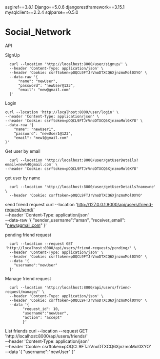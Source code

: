 asgiref==3.8.1
Django==5.0.6
djangorestframework==3.15.1
mysqlclient==2.2.4
sqlparse==0.5.0
# Social_Network

API

SignUp

      curl --location 'http://localhost:8000/user/signup/' \
      --header 'Content-Type: application/json' \
      --header 'Cookie: csrftoken=pOQCL9FTJrVnoDTXCQ6XjnzmoMol0XYO' \
      --data-raw '{
          "name": "newUser",
          "password": "newUser@123",
          "email": "new@gmail.com"
      }'


Login

    curl --location 'http://localhost:8000/user/login' \
    --header 'Content-Type: application/json' \
    --header 'Cookie: csrftoken=pOQCL9FTJrVnoDTXCQ6XjnzmoMol0XYO' \
    --data-raw '{
        "name": "newUser1",
        "password": "newUser1@123",
        "email": "new1@gmail.com"
    }'

Get user by email
      
      curl --location 'http://localhost:8000/user/getUserDetails?email=new%40gmail.com' \
    --header 'Cookie: csrftoken=pOQCL9FTJrVnoDTXCQ6XjnzmoMol0XYO'

get user by name

      curl --location 'http://localhost:8000/user/getUserDetails?name=ne' \
      --header 'Cookie: csrftoken=pOQCL9FTJrVnoDTXCQ6XjnzmoMol0XYO'

send friend request
      curl --location 'http://127.0.0.1:8000/api/users/friend-request/send/' \
      --header 'Content-Type: application/json' \
      --data-raw '{
        "sender_username":"aman",
        "receiver_email": "new@gmail.com"
        }'

pending friend request

      curl --location --request GET 'http://localhost:8000/api/users/friend-requests/pending/' \
      --header 'Content-Type: application/json' \
      --header 'Cookie: csrftoken=pOQCL9FTJrVnoDTXCQ6XjnzmoMol0XYO' \
      --data '{
        "username":"newUser"
      }'

Manage friend request

      curl --location 'http://localhost:8000/api/users/friend-request/manage/' \
      --header 'Content-Type: application/json' \
      --header 'Cookie: csrftoken=pOQCL9FTJrVnoDTXCQ6XjnzmoMol0XYO' \
      --data '{
            "request_id": 10,
            "username":"newUser",
            "action": "accept"
            }'

List friends
      curl --location --request GET 'http://localhost:8000/api/users/friends/' \
      --header 'Content-Type: application/json' \
      --header 'Cookie: csrftoken=pOQCL9FTJrVnoDTXCQ6XjnzmoMol0XYO' \
      --data '{
            "username":"newUser"
      }'



